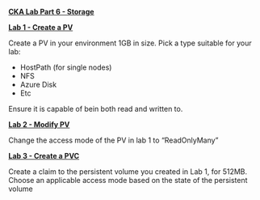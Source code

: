 

**<span style="text-decoration:underline;">CKA Lab Part 6 - Storage</span>**

**<span style="text-decoration:underline;">Lab 1 - Create a PV</span>**

Create a PV in your environment 1GB in size. Pick a type suitable for your lab:



*   HostPath (for single nodes)
*   NFS
*   Azure Disk
*   Etc

Ensure it is capable of bein both read and written to.

**<span style="text-decoration:underline;">Lab 2 - Modify PV</span>**

Change the access mode of the PV in lab 1 to “ReadOnlyMany”

**<span style="text-decoration:underline;">Lab 3 - Create a PVC</span>**

Create a claim to the persistent volume you created in Lab 1, for 512MB. Choose an applicable access mode based on the state of the persistent volume
